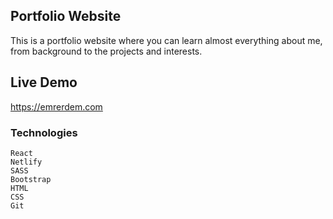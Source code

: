 ## Portfolio Website

This is a portfolio website where you can learn almost everything about me, from background to the projects and interests.

## Live Demo

https://emrerdem.com

### Technologies

```
React
Netlify
SASS
Bootstrap
HTML
CSS
Git
```
